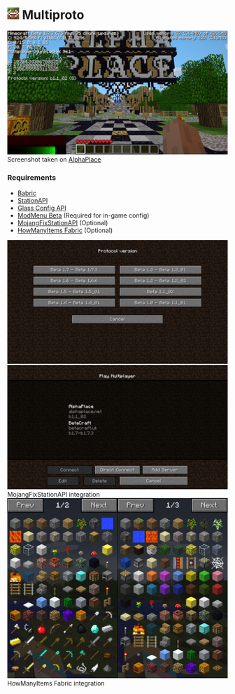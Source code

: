 # ![Multiproto](img/icon_27x27.png) Multiproto

![Screenshot](img/screenshot.png)
Screenshot taken on [AlphaPlace](https://alphaplace.net)

### Requirements

- [Babric](https://babric.github.io/)
- [StationAPI](https://modrinth.com/mod/stationapi)
- [Glass Config API](https://modrinth.com/mod/glass-config-api)
- [ModMenu Beta](https://modrinth.com/mod/modmenu-beta) (Required for in-game config)
- [MojangFixStationAPI](https://modrinth.com/mod/mojangfix-stationapi-edition) (Optional)
- [HowManyItems Fabric](https://modrinth.com/mod/howmanyitems-fabric) (Optional)

![Version List](img/version_list.png)
![Server List](img/server_list.png)
MojangFixStationAPI integration
![Beta 1.0 item list VS Beta 1.7 item list](img/item_list.png)
HowManyItems Fabric integration
